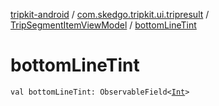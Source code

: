 [tripkit-android](../../index.md) / [com.skedgo.tripkit.ui.tripresult](../index.md) / [TripSegmentItemViewModel](index.md) / [bottomLineTint](./bottom-line-tint.md)

# bottomLineTint

`val bottomLineTint: ObservableField<`[`Int`](https://kotlinlang.org/api/latest/jvm/stdlib/kotlin/-int/index.html)`>`